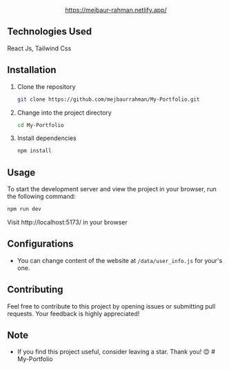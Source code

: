 




<center>

https://mejbaur-rahman.netlify.app/

</center>

## Technologies Used
React Js, Tailwind Css

## Installation
1. Clone the repository
    ```bash 
    git clone https://github.com/mejbaurrahman/My-Portfolio.git
    ```
2. Change into the project directory
    ```bash
    cd My-Portfolio
    ```
3. Install dependencies
    ```bash
    npm install 
    ```

## Usage
To start the development server and view the project in your browser, run the following command:
```bash
npm run dev
```
Visit http://localhost:5173/ in your browser

## Configurations
- You can change content of the website at `/data/user_info.js` for your's one. 

## Contributing
Feel free to contribute to this project by opening issues or submitting pull requests. Your feedback is highly appreciated!

## Note
- If you find this project useful, consider leaving a star. Thank you! 😊
#   M y - P o r t f o l i o 
 
 
